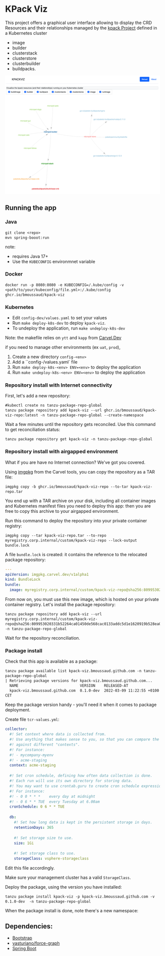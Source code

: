 
# KPack Viz

This project offers a graphical user interface allowing to display the CRD Resources and their relationships managed by the [kpack Project](https://github.com/pivotal/kpack) defined in a Kubernetes cluster 
* image
* builder
* clusterstack
* clusterstore
* clusterbuilder
* buildpacks.

![kpack-viz screenshot](images/app.png)

## Running the app

### Java

````
git clone <repo>
mvn spring-booot:run
````
note: 
* requires Java 17+
* Use the `KUBECONFIG` environmnet variable

### Docker

````
docker run -p 8080:8080 -e KUBECONFIG=/.kube/config -v <path/to/your/kubeconfig/file.yml>:/.kube/config ghcr.io/bmoussaud/kpack-viz
````

### Kubernetes

* Edit `config-dev/values.yaml` to set your values 
* Run `make deploy-k8s-dev` to deploy `kpack-viz`.
* To undeploy the application, run `make undeploy-k8s-dev`

Note: the makefile relies on `ytt` and `kapp` from [Carvel.Dev](https://carvel.dev/)

if you need to manage other environments (ex `uat`, `prod`),
1. Create a new directory `config-<env>`
2. Add a ``config-<env>/values.yaml` file
3. Run `make deploy-k8s-<env> ENV=<env>` to deploy the application
4. Run `make undeploy-k8s-<env> ENV=<env>` to deploy the application


### Repository install with Internet connectivity

First, let's add a new repository:

```shell
#kubectl create ns tanzu-package-repo-global
tanzu package repository add kpack-viz --url ghcr.io/bmoussaud/kpack-viz-repo:latest -n tanzu-package-repo-global --create-namespace
```

Wait a few minutes until the repository gets reconciled.
Use this command to get reconciliation status:

```shell
tanzu package repository get kpack-viz -n tanzu-package-repo-global
```

### Repository install with airgapped environment

What if you are have no Internet connection? We've got you covered.

Using [imgpkg](https://carvel.dev/imgpkg/) from the Carvel tools,
you can copy the repository as a TAR file:

```shell
imgpkg copy -b ghcr.io/bmoussaud/kpack-viz-repo --to-tar kpack-viz-repo.tar
```

You end up with a TAR archive on your disk, including all container images
and Kubernetes manifest files you need to deploy this app:
then you are free to copy this archive to your airgapped environment.

Run this command to deploy the repository into your private container registry:

```shell
imgpkg copy --tar kpack-viz-repo.tar --to-repo myregistry.corp.internal/custom/kpack-viz-repo --lock-output bundle.lock
```

A file `bundle.lock` is created: it contains the reference to the relocated package
repository:

```yaml
---
apiVersion: imgpkg.carvel.dev/v1alpha1
kind: BundleLock
bundle:
  image: myregistry.corp.internal/custom/kpack-viz-repo@sha256:809953020331b52264ca01450de568cac0133addc5d1e1620919b528ea0c776a
```

From now on, you must use this new image, which is hosted on your private
container registry. Let's install the package repository:

```shell
tanzu package repository add kpack-viz --url myregistry.corp.internal/custom/kpack-viz-repo@sha256:809953020331b52264ca01450de568cac0133addc5d1e1620919b528ea0c776a -n tanzu-package-repo-global
```

Wait for the repository reconciliation.

### Package install

Check that this app is available as a package:

```shell
tanzu package available list kpack-viz.bmoussaud.github.com -n tanzu-package-repo-global
| Retrieving package versions for kpack-viz.bmoussaud.github.com...
  NAME                            VERSION    RELEASED-AT
  kpack-viz.bmoussaud.github.com  0.1.0-dev  2022-03-09 11:22:55 +0100 CET  
```

Keep the package version handy - you'll need it when it comes to package deployment.

Create file `tcr-values.yml`:

```yaml
collector:
  #! Set context where data is collected from.
  #! Use anything that makes sense to you, so that you can compare the data you collect
  #! against different "contexts".
  #! For instance:
  #! - mycompany-myenv
  #! - acme-staging
  context: acme-staging

  #! Set cron schedule, defining how often data collection is done.
  #! Each run will use its own directory for storing data.
  #! You may want to use crontab.guru to create cron schedule expressions.
  #! For instance:
  #! - 0 0 * * *    every day at midnight
  #! - 0 6 * * TUE  every Tuesday at 6.00am
  cronSchedule: 0 6 * * TUE

  db:
    #! Set how long data is kept in the persistent storage in days.
    retentionDays: 365

    #! Set storage size to use.
    size: 1Gi

    #! Set storage class to use.
    storageClass: vsphere-storageclass
```

Edit this file accordingly.

Make sure your management cluster has a valid `StorageClass`.

Deploy the package, using the version you have installed:

```shell
tanzu package install kpack-viz -p kpack-viz.bmoussaud.github.com -v 0.1.0-dev  -n tanzu-package-repo-global 
```

When the package install is done, note there's a new namespace:


## Dependencies:

* [Bootstrap](https://getbootstrap.com/)
* [vasturiano/force-graph](https://github.com/vasturiano/force-graph)
* [Spring Boot](https://spring.io/projects/spring-boot)